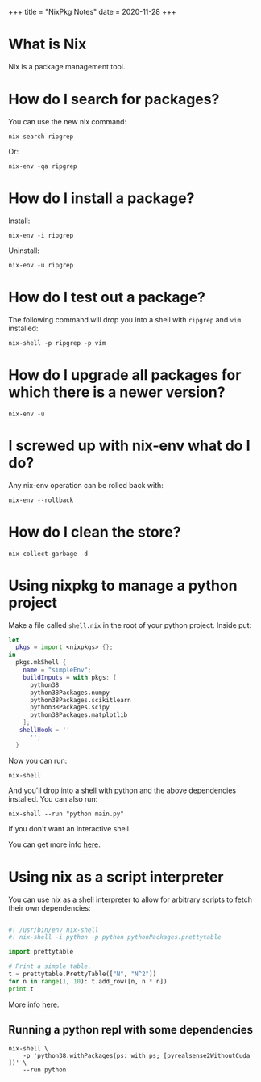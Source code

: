 +++
title = "NixPkg Notes"
date = 2020-11-28
+++

# What is Nix

Nix is a package management tool.

# How do I search for packages?

You can use the new nix command:

    nix search ripgrep

Or:

    nix-env -qa ripgrep

# How do I install a package?

Install:

    nix-env -i ripgrep

Uninstall:

    nix-env -u ripgrep

# How do I test out a package?

The following command will drop you into a shell with `ripgrep` and `vim` installed:

    nix-shell -p ripgrep -p vim

# How do I upgrade all packages for which there is a newer version?

    nix-env -u

# I screwed up with nix-env what do I do?

Any nix-env operation can be rolled back with:

    nix-env --rollback

# How do I clean the store?

    nix-collect-garbage -d

# Using nixpkg to manage a python project

Make a file called `shell.nix` in the root of your python project. Inside put:

```nix
let
  pkgs = import <nixpkgs> {};
in
  pkgs.mkShell {
    name = "simpleEnv";
    buildInputs = with pkgs; [
      python38
      python38Packages.numpy
      python38Packages.scikitlearn
      python38Packages.scipy
      python38Packages.matplotlib
    ];
   shellHook = ''
      '';
  }
```

Now you can run:

    nix-shell

And you'll drop into a shell with python and the above dependencies installed.
You can also run:

    nix-shell --run "python main.py"

If you don't want an interactive shell.

You can get more info [here](https://josephsdavid.github.io/nix.html).

# Using nix as a script interpreter

You can use nix as a shell interpreter to allow for arbitrary scripts to fetch their own dependencies:

```python

#! /usr/bin/env nix-shell
#! nix-shell -i python -p python pythonPackages.prettytable

import prettytable

# Print a simple table.
t = prettytable.PrettyTable(["N", "N^2"])
for n in range(1, 10): t.add_row([n, n * n])
print t
```

More info [here](https://nixos.org/manual/nix/unstable/command-ref/nix-shell.html).

## Running a python repl with some dependencies

    nix-shell \
        -p 'python38.withPackages(ps: with ps; [pyrealsense2WithoutCuda ])' \
        --run python
